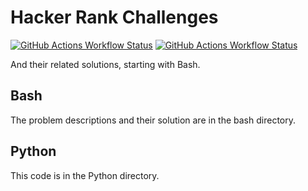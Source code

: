 # Hacker Rank Challenges

[![GitHub Actions Workflow Status](https://img.shields.io/github/actions/workflow/status/edwardtheharris/hacker-rank/shell.yml?branch=main&style=flat-square&logo=gnubash&label=ShellCheck)](https://github.com/edwardtheharris/hacker-rank/actions/workflows/shellcheck.yml)
[![GitHub Actions Workflow Status](https://img.shields.io/github/actions/workflow/status/edwardtheharris/hacker-rank/pylint.yml?branch=main&style=flat-square&logo=python&label=PyLint)](https://github.com/edwardtheharris/hacker-rank/actions/workflows/pylint.yml)

And their related solutions, starting with Bash.

## Bash

The problem descriptions and their solution are
in the bash directory.

## Python

This code is in the Python directory.
